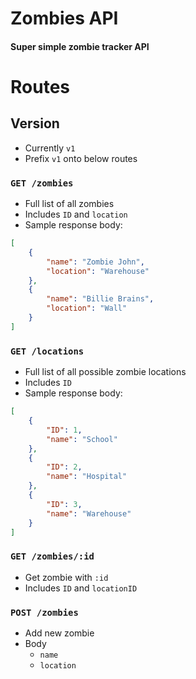 # Zombies API
#### Super simple zombie tracker API

# Routes

## Version
- Currently `v1`
- Prefix `v1` onto below routes

### `GET /zombies`
- Full list of all zombies
- Includes `ID` and `location`
- Sample response body:

```JSON
[
    {
        "name": "Zombie John",
        "location": "Warehouse"
    },
    {
        "name": "Billie Brains",
        "location": "Wall"
    }
]
```

### `GET /locations`
- Full list of all possible zombie locations
- Includes `ID`
- Sample response body:

```JSON
[
    {
        "ID": 1,
        "name": "School"
    },
    {
        "ID": 2,
        "name": "Hospital"
    },
    {
        "ID": 3,
        "name": "Warehouse"
    }
]
```

### `GET /zombies/:id`
- Get zombie with `:id`
- Includes `ID` and `locationID`

### `POST /zombies`
- Add new zombie
- Body
  - `name`
  - `location`
